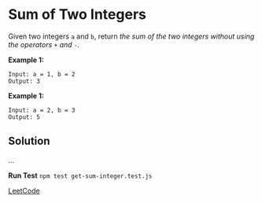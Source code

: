 # Sum of Two Integers

Given two integers `a` and `b`, return *the sum of the two integers without using the operators `+` and `-`.*

**Example 1:**

```text
Input: a = 1, b = 2
Output: 3
```

**Example 1:**

```text
Input: a = 2, b = 3
Output: 5
```

## Solution

...

**Run Test** `npm test get-sum-integer.test.js`

[LeetCode](https://leetcode.com/problems/search-in-rotated-sorted-array/)
